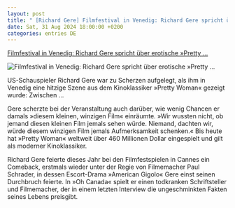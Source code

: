 ```yaml
---
layout: post
title: " [Richard Gere] Filmfestival in Venedig: Richard Gere spricht über erotische »Pretty ..."
date: Sat, 31 Aug 2024 18:00:00 +0200
categories: entries DE
---
```

[Filmfestival in Venedig: Richard Gere spricht über erotische »Pretty ...](https://www.spiegel.de/kultur/richard-gere-spricht-ueber-erotische-pretty-woman-szene-a-e6bd2543-5525-4b4e-ad6d-e0c6a292eacf)

![Filmfestival in Venedig: Richard Gere spricht über erotische »Pretty ...](https://cdn.prod.www.spiegel.de/images/78d68efe-9681-415f-90b1-293335993ea5_w1200_r1.778_fpx51.92_fpy49.85.jpg)

US-Schauspieler Richard Gere war zu Scherzen aufgelegt, als ihm in Venedig eine hitzige Szene aus dem Kinoklassiker »Pretty Woman« gezeigt wurde: Zwischen ...

Gere scherzte bei der Veranstaltung auch darüber, wie wenig Chancen er damals »diesem kleinen, winzigen Film« einräumte. »Wir wussten nicht, ob jemand diesen kleinen Film jemals sehen würde. Niemand, dachten wir, würde diesem winzigen Film jemals Aufmerksamkeit schenken.« Bis heute hat »Pretty Woman« weltweit über 460 Millionen Dollar eingespielt und gilt als moderner Kinoklassiker.

Richard Gere feierte dieses Jahr bei den Filmfestspielen in Cannes ein Comeback, erstmals wieder unter der Regie von Filmemacher Paul Schrader, in dessen Escort-Drama »American Gigolo« Gere einst seinen Durchbruch feierte. In »Oh Canada« spielt er einen todkranken Schriftsteller und Filmemacher, der in einem letzten Interview die ungeschminkten Fakten seines Lebens preisgibt.

